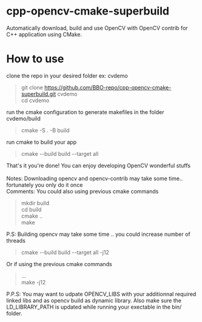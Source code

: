 # cpp-opencv-cmake-superbuild
Automatically download, build and use OpenCV with OpenCV contrib for C++ application using CMake.

# How to use
clone the repo in your desired folder ex: cvdemo
> git clone https://github.com/BBO-repo/cpp-opencv-cmake-superbuild.git cvdemo</br>
> cd cvdemo

run the cmake configuration to generate makefiles in the folder cvdemo/build 
> cmake -S . -B build

run cmake to build your app
> cmake --build build --target all

That's it you're done! You can enjoy developing OpenCV wonderful stuffs<br/><br/>
Notes: Downloading opencv and opencv-contrib may take some time.. fortunately you only do it once</br>
Comments: You could also using previous cmake commands
> mkdir build<br/>
> cd build<br/>
> cmake ..<br/>
> make

P.S: Building opencv may take some time .. you could increase number of threads
> cmake --build build --target all -j12

Or if using the previous cmake commands</br>
> ...</br>
> make -j12

P.P.S: You may want to udpate OPENCV_LIBS with your additionnal required linked libs and as opencv build as dynamic library. Also make sure the LD_LIBRARY_PATH is updated while running your exectable in the bin/ folder.

